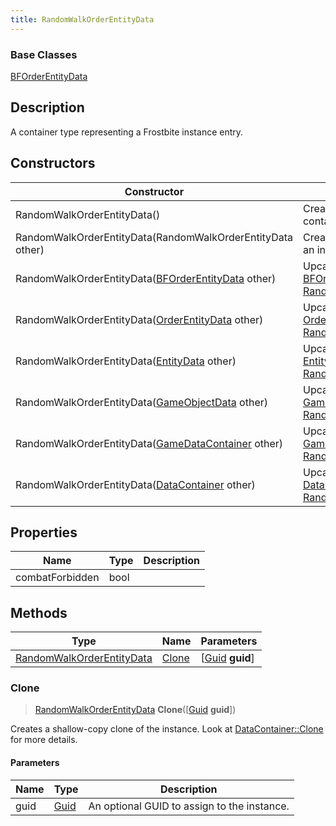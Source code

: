 ```yaml
---
title: RandomWalkOrderEntityData
---
```

### Base Classes

[BFOrderEntityData](BFOrderEntityData)

## Description

A container type representing a Frostbite instance entry.

## Constructors

| Constructor                                                                          | Description                                                                                                                               |
| ------------------------------------------------------------------------------------ | ----------------------------------------------------------------------------------------------------------------------------------------- |
| RandomWalkOrderEntityData()                                                          | Create a new instance of this container type.                                                                                             |
| RandomWalkOrderEntityData(RandomWalkOrderEntityData other)                           | Create a reference copy of an instance of the same type.                                                                                  |
| RandomWalkOrderEntityData([BFOrderEntityData](BFOrderEntityData) other)              | Upcast an instance of type [BFOrderEntityData](BFOrderEntityData) to [RandomWalkOrderEntityData](RandomWalkOrderEntityData).              |
| RandomWalkOrderEntityData([OrderEntityData](OrderEntityData) other)                  | Upcast an instance of type [OrderEntityData](OrderEntityData) to [RandomWalkOrderEntityData](RandomWalkOrderEntityData).                  |
| RandomWalkOrderEntityData([EntityData](EntityData) other)                            | Upcast an instance of type [EntityData](EntityData) to [RandomWalkOrderEntityData](RandomWalkOrderEntityData).                            |
| RandomWalkOrderEntityData([GameObjectData](GameObjectData) other)                    | Upcast an instance of type [GameObjectData](GameObjectData) to [RandomWalkOrderEntityData](RandomWalkOrderEntityData).                    |
| RandomWalkOrderEntityData([GameDataContainer](GameDataContainer) other)              | Upcast an instance of type [GameDataContainer](GameDataContainer) to [RandomWalkOrderEntityData](RandomWalkOrderEntityData).              |
| RandomWalkOrderEntityData([DataContainer](/vext/ref/shared/class/datacontainer) other) | Upcast an instance of type [DataContainer](/vext/ref/shared/class/datacontainer) to [RandomWalkOrderEntityData](RandomWalkOrderEntityData). |

## Properties

| Name            | Type | Description |
| --------------- | ---- | ----------- |
| combatForbidden | bool |             |

## Methods

| Type                                                   | Name            | Parameters                                     |
| ------------------------------------------------------ | --------------- | ---------------------------------------------- |
| [RandomWalkOrderEntityData](RandomWalkOrderEntityData) | [Clone](#clone) | \[[Guid](/vext/ref/shared/class/guid) **guid**\] |

### Clone

> [RandomWalkOrderEntityData](RandomWalkOrderEntityData) **Clone**(\[[Guid](/vext/ref/shared/class/guid) **guid**\])

Creates a shallow-copy clone of the instance. Look at [DataContainer::Clone](/vext/ref/shared/class/datacontainer#clone) for more details.

#### Parameters

| Name | Type         | Description                                 |
| ---- | ------------ | ------------------------------------------- |
| guid | [Guid](Guid) | An optional GUID to assign to the instance. |
